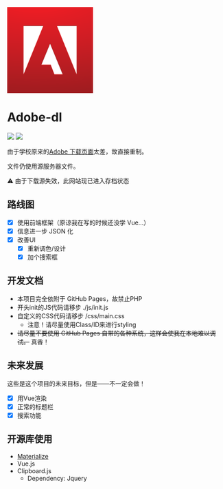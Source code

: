 
<img src="./img/adobe.png" width=200 height=200 align=center>

# Adobe-dl
![](https://img.shields.io/badge/Type-Website-orange.svg)
![](https://img.shields.io/badge/Code%20Quality-fine-green.svg)

由于学校原来的[Adobe 下载页面](http://portal.pkuschool.edu.cn:81/adobe/all.html)太差，故直接重制。

文件仍使用源服务器文件。

⚠ 由于下载源失效，此网站现已进入存档状态

## 路线图

- [x] 使用前端框架（原谅我在写的时候还没学 Vue...）
- [x] 信息进一步 JSON 化
- [x] 改善UI
  - [x] 重新调色/设计
  - [x] 加个搜索框

## 开发文档

- 本项目完全依附于 GitHub Pages，故禁止PHP
- 开头init的JS代码请移步 ./js/init.js
- 自定义的CSS代码请移步 /css/main.css
  - 注意！请尽量使用Class/ID来进行styling
- ~~请尽量不要使用 GitHub Pages 自带的各种系统，这样会使我在本地难以调试。~~ 真香！

## 未来发展

这些是这个项目的未来目标，但是——不一定会做！

- [x] 用Vue渲染
- [x] 正常的标题栏
- [x] 搜索功能

## 开源库使用

- [Materialize](https://materializecss.com/)
- Vue.js
- Clipboard.js
  - Dependency: Jquery

